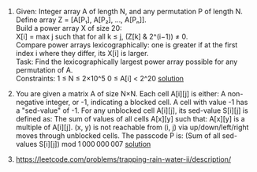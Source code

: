 1. Given: Integer array A of length N, and any permutation P of length N.  
Define array Z = [A[P₁], A[P₂], …, A[Pₙ]].  
Build a power array X of size 20:  
X[i] = max j such that for all k ≤ j, (Z[k] & 2^(i−1)) ≠ 0.  
Compare power arrays lexicographically: one is greater if at the first index i where they differ, its X[i] is larger.  
Task: Find the lexicographically largest power array possible for any permutation of A.  
Constraints: 1 ≤ N ≤ 2×10^5 0 ≤ A[i] < 2^20
[solution](https://github.com/Manasvee16/Interview-Experiences/blob/main/Media.Net/My%20Interview/ques1.cpp)

2. You are given a matrix A of size N×N.
Each cell A[i][j] is either:
A non-negative integer, or -1, indicating a blocked cell.
A cell with value -1 has a "sed-value" of -1.
For any unblocked cell A[i][j], its sed-value S[i][j] is defined as:
The sum of values of all cells A[x][y] such that:
A[x][y] is a multiple of A[i][j].
(x, y) is not reachable from (i, j) via up/down/left/right moves through unblocked cells.
The passcode P is: (Sum of all sed-values S[i][j]) mod 1 000 000 007
[solution](https://github.com/Manasvee16/Interview-Experiences/blob/main/Media.Net/My%20Interview/ques2.cpp)

3. https://leetcode.com/problems/trapping-rain-water-ii/description/
